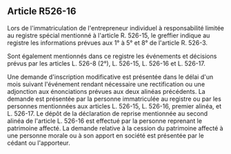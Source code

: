 Article R526-16
----
Lors de l'immatriculation de l'entrepreneur individuel à responsabilité limitée
au registre spécial mentionné à l'article R. 526-15, le greffier indique au
registre les informations prévues aux 1° à 5° et 8° de l'article R. 526-3.

Sont également mentionnés dans ce registre les événements et décisions prévus
par les articles L. 526-8 (2°), L. 526-15, L. 526-16 et L. 526-17.

Une demande d'inscription modificative est présentée dans le délai d'un mois
suivant l'événement rendant nécessaire une rectification ou une adjonction aux
énonciations prévues aux deux alinéas précédents. La demande est présentée par
la personne immatriculée au registre ou par les personnes mentionnées aux
articles L. 526-15, L. 526-16, premier alinéa, et L. 526-17. Le dépôt de la
déclaration de reprise mentionnée au second alinéa de l'article L. 526-16 est
effectué par la personne reprenant le patrimoine affecté. La demande relative à
la cession du patrimoine affecté à une personne morale ou à son apport en
société est présentée par le cédant ou l'apporteur.
